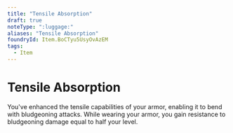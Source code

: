 ```yaml
---
title: "Tensile Absorption"
draft: true
noteType: ":luggage:"
aliases: "Tensile Absorption"
foundryId: Item.BoCTyu5UsyOvAzEM
tags:
  - Item
---
```


# Tensile Absorption

You've enhanced the tensile capabilities of your armor, enabling it to bend with bludgeoning attacks. While wearing your armor, you gain resistance to bludgeoning damage equal to half your level.
